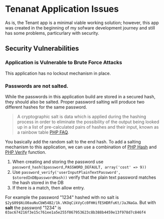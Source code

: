 # Tenanat Application Issues

As is, the Tenant app is a minimal viable working solution; however, this app was created in the beginning of my sofware development journey and still has some problems, particurlary with security.

## Security Vulnerabilities

### Application is Vulnerable to Brute Force Attacks

This application has no lockout mechanism in place.

### Passwords are not salted.

While the passwords in this application build are stored in a secured hash, they should also be salted. Proper password salting will produce two different hashes for the same password. 

> A cryptographic salt is data which is applied during the hashing process in order to eliminate the possibility of the output being looked up in a list of pre-calculated pairs of hashes and their input, known as a rainbow table [PHP FAQ](https://www.php.net/manual/en/faq.passwords.php). 

You basically add the random salt to the end hash. To add a salting mechanism to this application, we can use a combination of [PHP Hash](https://www.php.net/manual/en/function.password-hash.php) and [PHP Verify](https://www.php.net/manual/en/function.password-verify.php) function.

1. When creating and storing the password use `password_hash($password,PASSWORD_DEFAULT, array('cost' => 9))`
2. Use `password_verify('userInputPlainTextPassword', $storedInDBpasswordHash))` verify that the plain text password matches the hash stored in the DB
3. If there is a match, then allow entry.

For example the password "1234" hashed with no salt is `$2y$09$NiO0auNuCbW54B2/1k.VKOqCikVyCc0FHHifESHDRfuKt/JaJNaGa`. But with **salt** the password "1234" is `03ac674216f3e15c761ee1a5e255f067953623c8b388b4459e13f978d7c846f4`